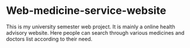 # Web-medicine-service-website
This is my university semester web project. It is mainly a online health advisory website. Here people can search through various medicines and doctors list according to their need.
